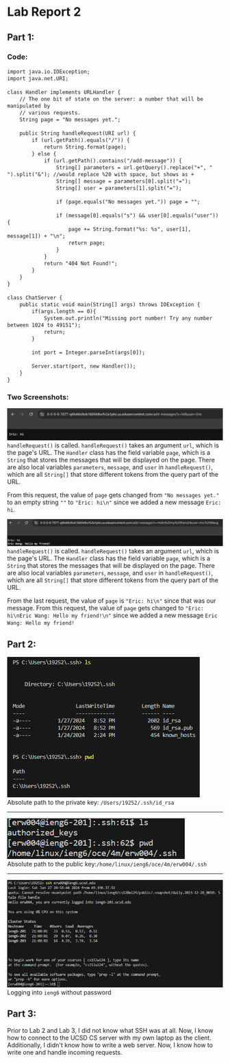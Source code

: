 # **Lab Report 2**

## Part 1:

### Code:
```
import java.io.IOException;
import java.net.URI;

class Handler implements URLHandler {
    // The one bit of state on the server: a number that will be manipulated by
    // various requests.
    String page = "No messages yet.";

    public String handleRequest(URI url) {
        if (url.getPath().equals("/")) {
            return String.format(page);
        } else {
            if (url.getPath().contains("/add-message")) {
                String[] parameters = url.getQuery().replace("+", " ").split("&"); //would replace %20 with space, but shows as +
                String[] message = parameters[0].split("=");
                String[] user = parameters[1].split("=");

                if (page.equals("No messages yet.")) page = "";

                if (message[0].equals("s") && user[0].equals("user")) {
                    page += String.format("%s: %s", user[1], message[1]) + "\n";
                    return page;
                }
            }
            return "404 Not Found!";
        }
    }
}

class ChatServer {
    public static void main(String[] args) throws IOException {
        if(args.length == 0){
            System.out.println("Missing port number! Try any number between 1024 to 49151");
            return;
        }

        int port = Integer.parseInt(args[0]);

        Server.start(port, new Handler());
    }
}
```

### Two Screenshots:
![Image](first_ss.png)
`handleRequest()` is called. `handleRequest()` takes an argument `url`, which is the page's URL. The `Handler` class has the field variable `page`, which is a `String` that stores the messages that will be displayed on the page. There are also local variables `parameters`, `message`, and `user` in `handleRequest()`, which are all `String[]` that store different tokens from the query part of the URL.

From this request, the value of `page` gets changed from `"No messages yet."` to an empty string `""` to `"Eric: hi\n"` since we added a new message `Eric: hi`.

![Image](second_ss.png)
`handleRequest()` is called. `handleRequest()` takes an argument `url`, which is the page's URL. The `Handler` class has the field variable `page`, which is a `String` that stores the messages that will be displayed on the page. There are also local variables `parameters`, `message`, and `user` in `handleRequest()`, which are all `String[]` that store different tokens from the query part of the URL.

From the last request, the value of  `page` is `"Eric: hi\n"` since that was our message. From this request, the value of `page` gets changed to `"Eric: hi\nEric Wang: Hello my friend!\n"` since we added a new message `Eric Wang: Hello my friend!`



## Part 2:
![Image](2a.png)\
Absolute path to the private key: `/Users/19252/.ssh/id_rsa`

---

![Image](ieng6.png)\
Absolute path to the public key:`/home/linux/ieng6/oce/4m/erw004/.ssh`

---

![Image](2b.png)\
Logging into `ieng6` without password


## Part 3:
Prior to Lab 2 and Lab 3, I did not know what SSH was at all. Now, I know how to connect to the UCSD CS server with my own laptop as the client. Additionally, I didn't know how to write a web server. Now, I know how to write one and handle incoming requests.

